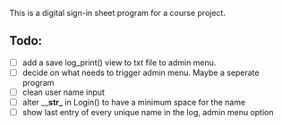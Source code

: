This is a digital sign-in sheet program for a course project.

## Todo:
- [ ] add a save log_print() view to txt file to admin menu.
- [ ] decide on what needs to trigger admin menu. Maybe a seperate program
- [ ] clean user name input
- [ ] alter \____str\___ in Login() to have a minimum space for the name
- [ ] show last entry of every unique name in the log, admin menu option
